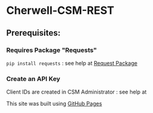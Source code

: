 # Cherwell-CSM-REST

## Prerequisites:

### Requires Package "Requests"
`pip install requests` : see help at [Request Package]( https://requests.readthedocs.io/en/master/user/install/)

 
### Create an API Key
Client IDs are created in CSM Administrator : see help at 

This site was built using [GitHub Pages](https://pages.github.com/)
